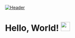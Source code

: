 [![Header](https://raw.githubusercontent.com/MartinHeinz/<OWNER>/<OWNER>/readme_header.png "Header")](https://some-url.dev/)
# Hello, World! <img src="https://raw.githubusercontent.com/MartinHeinz/MartinHeinz/master/wave.gif" width="30px">


<!--
**Albert-Jokelin/Albert-Jokelin** is a ✨ _special_ ✨ repository because its `README.md` (this file) appears on your GitHub profile.

Here are some ideas to get you started:

- 🔭 I’m currently working on ...
- 🌱 I’m currently learning ...
- 👯 I’m looking to collaborate on ...
- 🤔 I’m looking for help with ...
- 💬 Ask me about ...
- 📫 How to reach me: ...
- 😄 Pronouns: ...
- ⚡ Fun fact: ...
-->
